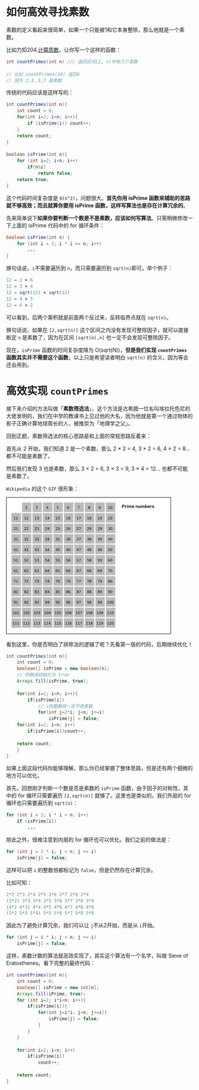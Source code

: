 # 如何高效寻找素数

素数的定义看起来很简单，如果一个只能被1和它本身整除，那么他就是一个素数。

比如力扣204.[计算质数](https://leetcode.cn/problems/count-primes/)，让你写一个这样的函数：

```java
int countPrimes(int n) /// 返回区间[2, n)中有几个素数
    
// 比如 countPrimes(10) 返回4
// 因为 2,3，5,7 是素数
```

传统的代码应该是这样写的：

```java
int countPrimes(int n){
    int count = 0;
    for(int i=2; i<n; i++){
        if (isPrime(i)) count++;
    }
    return count;
}

boolean isPrime(int n){
    for (int i=2; i<n; i++)
        if(n%i)
            return false;
    return true;
}
```

这个代码时间复杂度是 `O(n^2)`，问题很大。**首先你用 isPrime 函数来辅助的思路就不够高效；而且就算你要用 isPrime 函数，这样写算法也是存在计算冗余的**。

先来简单说下**如果你要判断一个数是不是素数，应该如何写算法**。只需稍微修改一下上面的 isPrime 代码中的 for 循环条件：

```java
boolean isPrime(int n) {
    for (int i = 2; i * i <= n; i++)
        ...
}
```

换句话说，`i`不需要遍历到 `n`，而只需要遍历到 `sqrt(n)`即可。举个例子：

```java
12 = 2 × 6
12 = 3 × 4
12 = sqrt(12) × sqrt(12)
12 = 4 × 3
12 = 6 × 2
```

可以看到，后两个乘积就是前面两个反过来，反转临界点就在 `sqrt(n)`。

换句话说，如果在 `[2,sqrt(n)]` 这个区间之内没有发现可整除因子，就可以直接断定 `n` 是素数了，因为在区间 `[sqrt(n),n]` 也一定不会发现可整除因子。

现在，`isPrime` 函数的时间复杂度降为 O(sqrt(N))，**但是我们实现 `countPrimes` 函数其实并不需要这个函数**，以上只是希望读者明白 `sqrt(n)` 的含义，因为等会还会用到。



# 高效实现 `countPrimes`

接下来介绍的方法叫做「**素数筛选法**」，这个方法是古希腊一位名叫埃拉托色尼的大佬发明的，我们在中学的教课书上见过他的大名，因为他就是第一个通过物体的影子正确计算地球周长的人，被推崇为「地理学之父」。

回到正题，素数筛选法的核心思路是和上面的常规思路反着来：

首先从 2 开始，我们知道 2 是一个素数，那么 2 × 2 = 4, 3 × 2 = 6, 4 × 2 = 8… 都不可能是素数了。

然后我们发现 3 也是素数，那么 3 × 2 = 6, 3 × 3 = 9, 3 × 4 = 12… 也都不可能是素数了。

`Wikipedia` 的这个 `GIF` 很形象：

![img](https://raw.githubusercontent.com/lqyspace/mypic/master/PicBed/202306161508848.gif)



看到这里，你是否明白了排除法的逻辑了呢？先看第一版的代码，后期继续优化！

```java
int countPrimes(int n){
    int count = 0;
    boolean[] isPrime = new boolean[n];
    // 将数组初始化为 true
    Arrays.fill(isPrime, true);
    
    for(int i=2; i<n; i++){
        if(isPrime[i])
            // i的整数倍一定不是素数
            for(int j=2*i; j<n; j+=i)
                isPrime[j] = false;
    for(int i=2; i<n; i++)
        if(isPrime[i])count++;
    
    return count;
    }
}
```

如果上面这段代码你能够理解，那么你已经掌握了整体思路，但是还有两个细微的地方可以优化。

首先，回想刚才判断一个数是否是素数的 `isPrime` 函数，由于因子的对称性，其中的 for 循环只需要遍历 `[2,sqrt(n)]` 就够了。这里也是类似的，我们外层的 for 循环也只需要遍历到 `sqrt(n)`：

```java
for (int i = 2; i * i < n; i++) 
    if (isPrime[i]) 
        ...
```

除此之外，很难注意到内层的 for 循环也可以优化。我们之前的做法是：

```java
for (int j = 2 * i; j < n; j += i) 
    isPrime[j] = false;
```

这样可以把 `i` 的整数倍都标记为 `false`，但是仍然存在计算冗余。

比如可知：

```java
2*2 2*3 2*4 2*5 2*6 2*7 2*8 2*9
(3*2) 3*3 3*4 3*5 3*6 3*7 3*8 3*9
(4*2 4*3) 4*4 4*5 4*6 4*7 4*8 4*9
(5*2 5*3 5*4) 5*5 5*6 5*7 5*8 5*9
```

因此为了避免计算冗余，我们可以让 `j`不从2开始，而是从 `i`开始。

```java
for (int j = i * i; j < n; j += i) 
    isPrime[j] = false;
```

这样，素数计数的算法就高效实现了，其实这个算法有一个名字，叫做 Sieve of Eratosthenes。看下完整的最终代码：

```java
int countPrimes(int n){
    int count = 0;
    boolean[] isPrime = new int[n];
    Arrays.fill(iPrime, true);
    for (int i=2; i*i<n; i++){
        if(isPrime[i]){
            for(int j=i*i; j<n; j+=i){
                isPrime[j] = false;
            }
        }
    }
    
    for(int i=2; i<n; i++)
        if(isPrime[i])
        	count++;
    
    return count;
}
```

